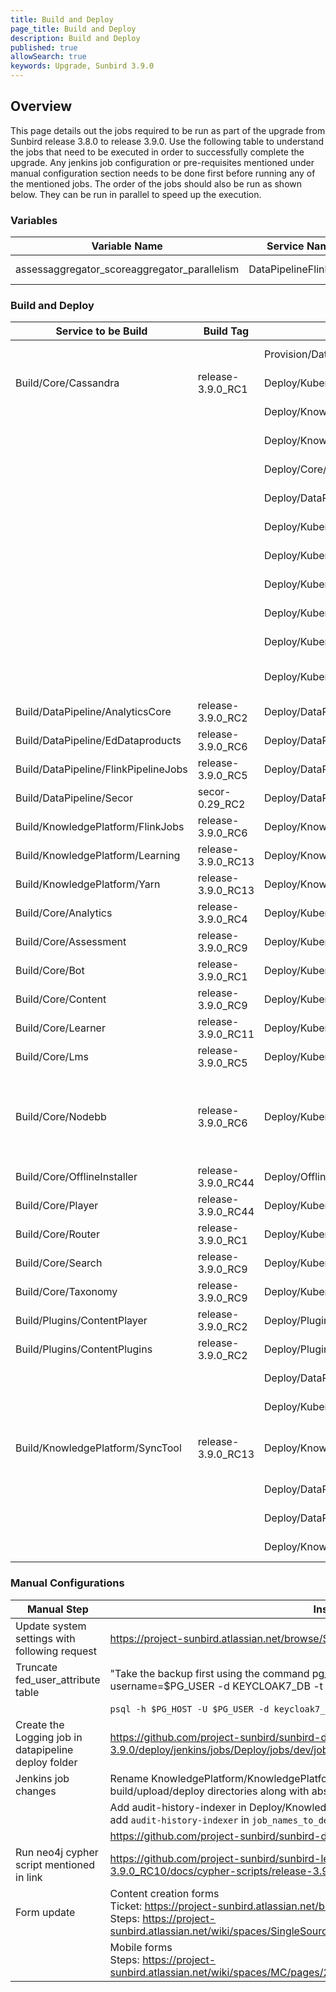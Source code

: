 ```yaml
---
title: Build and Deploy
page_title: Build and Deploy
description: Build and Deploy
published: true
allowSearch: true
keywords: Upgrade, Sunbird 3.9.0
---
```


## Overview

This page details out the jobs required to be run as part of the upgrade from Sunbird release 3.8.0 to release 3.9.0. Use the following table to understand the jobs that need to be executed in order to successfully complete the upgrade. Any jenkins job configuration or pre-requisites mentioned under manual configuration section needs to be done first before running any of the mentioned jobs. The order of the jobs should also be run as shown below. They can be run in parallel to speed up the execution.

### Variables

| Variable Name                                | Service Name          | Comments                                                  |
|----------------------------------------------|-----------------------|-----------------------------------------------------------|
| assessaggregator_scoreaggregator_parallelism | DataPipelineFlinkJobs | value to be same as assessaggregator_consumer_parallelism |

### Build and Deploy

| Service to be Build                  | Build Tag          | Service to Deploy                                   | Deploy Tag         | Comments                                                                                                                                            |
|--------------------------------------|--------------------|-----------------------------------------------------|--------------------|-----------------------------------------------------------------------------------------------------------------------------------------------------|
|                                      |                    | Provision/DataPipeline/postgres-managed             | release-3.9.0_RC6  |                                                                                                                                                     |
| Build/Core/Cassandra                 | release-3.9.0_RC1  | Deploy/Kubernetes/Cassandramigration                | release-3.9.0_RC8  |                                                                                                                                                     |
|                                      |                    | Deploy/KnowledgePlatform/CassandraDbUpdate          | release-3.9.0_RC13 |                                                                                                                                                     |
|                                      |                    | Deploy/KnowledgePlatform/Neo4jDefinitionUpdate      | release-3.9.0_RC13 |                                                                                                                                                     |
|                                      |                    | Deploy/Core/UploadDesktopFaq                        | release-3.9.0_RC8  |                                                                                                                                                     |
|                                      |                    | Deploy/DataPipeline/BootstrapMinimal                | release-3.9.0_RC6  |                                                                                                                                                     |
|                                      |                    | Deploy/Kubernetes/APIManager                        | release-3.9.0_RC8  |                                                                                                                                                     |
|                                      |                    | Deploy/Kubernetes/APIManagerEcho                    | release-3.9.0_RC8  |                                                                                                                                                     |
|                                      |                    | Deploy/Kubernetes/Keycloak                          | release-3.9.0_RC8  |                                                                                                                                                     |
|                                      |                    | Deploy/Kubernetes/OnboardAPIs                       | release-3.9.0_RC8  |                                                                                                                                                     |
|                                      |                    | Deploy/Kubernetes/UploadFAQs                        | release-3.9.0_RC8  |                                                                                                                                                     |
|                                      |                    | Deploy/Kubernetes/UploadSchema                      | release-3.9.0_RC8  | kp branch: release-3.9.0_RC5                                                                                                                        |
| Build/DataPipeline/AnalyticsCore     | release-3.9.0_RC2  | Deploy/DataPipeline/AnalyticsCore                   | release-3.9.0_RC6  |                                                                                                                                                     |
| Build/DataPipeline/EdDataproducts    | release-3.9.0_RC6  | Deploy/DataPipeline/EdDataProducts                  | release-3.9.0_RC6  |                                                                                                                                                     |
| Build/DataPipeline/FlinkPipelineJobs | release-3.9.0_RC5  | Deploy/DataPipeline/FlinkPipelineJobs               | release-3.9.0_RC6  | Select all jobs and deploy.                                                                                                                         |
| Build/DataPipeline/Secor             | secor-0.29_RC2     | Deploy/DataPipeline/Secor                           | release-3.9.0_RC6  |                                                                                                                                                     |
| Build/KnowledgePlatform/FlinkJobs    | release-3.9.0_RC6  | Deploy/KnowledgePlatform/FlinkJobs                  | release-3.9.0_RC11 | Select all jobs and deploy                                                                                                                          |
| Build/KnowledgePlatform/Learning     | release-3.9.0_RC13 | Deploy/KnowledgePlatform/Learning                   | release-3.9.0_RC13 |                                                                                                                                                     |
| Build/KnowledgePlatform/Yarn         | release-3.9.0_RC13 | Deploy/KnowledgePlatform/Yarn                       | release-3.9.0_RC13 |                                                                                                                                                     |
| Build/Core/Analytics                 | release-3.9.0_RC4  | Deploy/Kubernetes/Analytics                         | release-3.9.0_RC8  |                                                                                                                                                     |
| Build/Core/Assessment                | release-3.9.0_RC9  | Deploy/Kubernetes/Assessment                        | release-3.9.0_RC8  |                                                                                                                                                     |
| Build/Core/Bot                       | release-3.9.0_RC1  | Deploy/Kubernetes/Bot                               | release-3.9.0_RC1  |                                                                                                                                                     |
| Build/Core/Content                   | release-3.9.0_RC9  | Deploy/Kubernetes/Content                           | release-3.9.0_RC8  |                                                                                                                                                     |
| Build/Core/Learner                   | release-3.9.0_RC11 | Deploy/Kubernetes/Learner                           | release-3.9.0_RC8  |                                                                                                                                                     |
| Build/Core/Lms                       | release-3.9.0_RC5  | Deploy/Kubernetes/Lms                               | release-3.9.0_RC8  |                                                                                                                                                     |
| Build/Core/Nodebb                    | release-3.9.0_RC6  | Deploy/Kubernetes/Nodebb                            | release-3.9.0_RC8  | Provide value as v1.16.0 for the jenkins job parameter nodebb_branch in the build phase                                                             |
| Build/Core/OfflineInstaller          | release-3.9.0_RC44 | Deploy/OfflineInstaller                             | release-3.9.0_RC8  |                                                                                                                                                     |
| Build/Core/Player                    | release-3.9.0_RC44 | Deploy/Kubernetes/Player                            | release-3.9.0_RC8  |                                                                                                                                                     |
| Build/Core/Router                    | release-3.9.0_RC1  | Deploy/Kubernetes/Router                            | release-3.9.0_RC1  |                                                                                                                                                     |
| Build/Core/Search                    | release-3.9.0_RC9  | Deploy/Kubernetes/Search                            | release-3.9.0_RC8  |                                                                                                                                                     |
| Build/Core/Taxonomy                  | release-3.9.0_RC9  | Deploy/Kubernetes/Taxonomy                          | release-3.9.0_RC8  |                                                                                                                                                     |
| Build/Plugins/ContentPlayer          | release-3.9.0_RC2  | Deploy/Plugins/ContentPlayer                        | release-3.9.0_RC8  |                                                                                                                                                     |
| Build/Plugins/ContentPlugins         | release-3.9.0_RC2  | Deploy/Plugins/ContentPlugins                       | release-3.9.0_RC8  |                                                                                                                                                     |
|                                      |                    | Deploy/DataPipeline/ETLUserCacheIndexer             | release-3.9.0_RC6  |                                                                                                                                                     |
|                                      |                    | Deploy/Kubernetes/nginx-public-ingress              | release-3.9.0_RC8  |                                                                                                                                                     |
| Build/KnowledgePlatform/SyncTool     | release-3.9.0_RC13 | Deploy/KnowledgePlatform/Neo4jElasticSearchSyncTool | release-3.9.0_RC13 | Sync for objectType = Framework and License                                                                                                         |
|                                      |                    | Deploy/DataPipeline/Logging                         | release-3.9.0_RC8  |                                                                                                                                                     |
|                                      |                    | Deploy/DataPipeline/LoggingFileBeatsVM              | release-3.9.0_RC8  |                                                                                                                                                     |
|                                      |                    | Deploy/KnowledgePlatform/LoggingFileBeatsVM         | release-3.9.0_RC8  |                                                                                                                                                     |


### Manual Configurations

| Manual Step                                           | Instruction                                                                                                                                                                                                    |
|-------------------------------------------------------|----------------------------------------------------------------------------------------------------------------------------------------------------------------------------------------------------------------|
| Update system settings with following request         | https://project-sunbird.atlassian.net/browse/SB-24300                                                                                                                                                          |
| Truncate fed_user_attribute table                     | "Take the backup first using the command pg_dump --host=PG_HOST --port=5432 --username=$PG_USER -d KEYCLOAK7_DB -t fed_user_attribute  > fed_user_attribute.sql"                                               |
|                                                       | `psql -h $PG_HOST -U $PG_USER -d keycloak7_DB` and `TRUNCATE TABLE fed_user_attribute`                                                                                                                         |
| Create the Logging job in datapipeline deploy  folder | https://github.com/project-sunbird/sunbird-devops/tree/release-3.9.0/deploy/jenkins/jobs/Deploy/jobs/dev/jobs/DataPipeline/jobs/Logging                                                                        |
| Jenkins job changes                                   | Rename KnowledgePlatform/KnowledgePlatform to KnowledgePlatform/Learning and change build/upload/deploy directories along with absolute job paths.                                                             |
|                                                       | Add audit-history-indexer in Deploy/KnowledgePlatform/FlinkPipelineJobs -> configuration -> add `audit-history-indexer` in `job_names_to_deploy` array.                                                        |
|                                                       | https://github.com/project-sunbird/sunbird-devops/pull/2528                                                                                                                                                    |
| Run neo4j cypher script mentioned in link             | https://github.com/project-sunbird/sunbird-learning-platform/blob/release-3.9.0_RC10/docs/cypher-scripts/release-3.9.0.cypher                                                                                  |
| Form update                                           | Content creation forms<br>Ticket: https://project-sunbird.atlassian.net/browse/SB-23246 <br>Steps: https://project-sunbird.atlassian.net/wiki/spaces/SingleSource/pages/2618097870/Practice+Question+Set+3.9 |
|                                                       | Mobile forms<br>Steps: https://project-sunbird.atlassian.net/wiki/spaces/MC/pages/2621014043/Form+Configuration+release-3.9.0                                                                                  |

